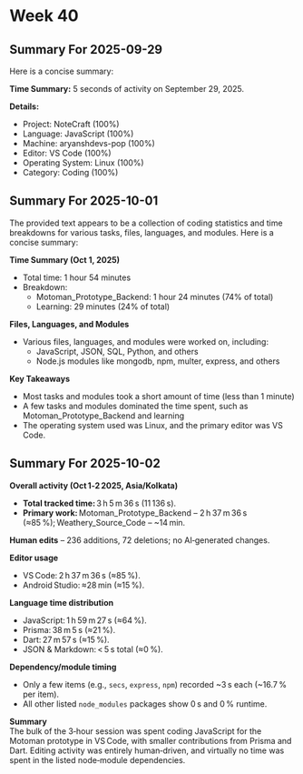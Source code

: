# Week 40

## Summary For 2025-09-29
Here is a concise summary:

**Time Summary:** 5 seconds of activity on September 29, 2025.

**Details:**

* Project: NoteCraft (100%)
* Language: JavaScript (100%)
* Machine: aryanshdevs-pop (100%)
* Editor: VS Code (100%)
* Operating System: Linux (100%)
* Category: Coding (100%)

## Summary For 2025-10-01
The provided text appears to be a collection of coding statistics and time breakdowns for various tasks, files, languages, and modules. Here is a concise summary:

**Time Summary (Oct 1, 2025)**

* Total time: 1 hour 54 minutes
* Breakdown:
	+ Motoman_Prototype_Backend: 1 hour 24 minutes (74% of total)
	+ Learning: 29 minutes (24% of total)

**Files, Languages, and Modules**

* Various files, languages, and modules were worked on, including:
	+ JavaScript, JSON, SQL, Python, and others
	+ Node.js modules like mongodb, npm, multer, express, and others

**Key Takeaways**

* Most tasks and modules took a short amount of time (less than 1 minute)
* A few tasks and modules dominated the time spent, such as Motoman_Prototype_Backend and learning
* The operating system used was Linux, and the primary editor was VS Code.

## Summary For 2025-10-02
**Overall activity (Oct 1‑2 2025, Asia/Kolkata)**  
- **Total tracked time:** 3 h 5 m 36 s (11 136 s).  
- **Primary work:** Motoman_Prototype_Backend – 2 h 37 m 36 s (≈85 %); Weathery_Source_Code – ~14 min.  

**Human edits** – 236 additions, 72 deletions; no AI‑generated changes.

**Editor usage**  
- VS Code: 2 h 37 m 36 s (≈85 %).  
- Android Studio: ≈28 min (≈15 %).  

**Language time distribution**  
- JavaScript: 1 h 59 m 27 s (≈64 %).  
- Prisma: 38 m 5 s (≈21 %).  
- Dart: 27 m 57 s (≈15 %).  
- JSON & Markdown: < 5 s total (≈0 %).  

**Dependency/module timing**  
- Only a few items (e.g., `secs`, `express`, `npm`) recorded ~3 s each (~16.7 % per item).  
- All other listed `node_modules` packages show 0 s and 0 % runtime.  

**Summary**  
The bulk of the 3‑hour session was spent coding JavaScript for the Motoman prototype in VS Code, with smaller contributions from Prisma and Dart. Editing activity was entirely human‑driven, and virtually no time was spent in the listed node‑module dependencies.
